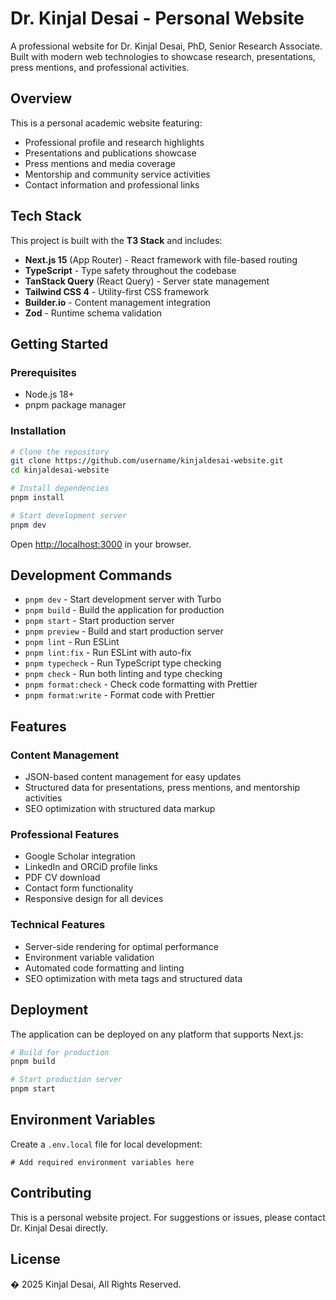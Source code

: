 # Dr. Kinjal Desai - Personal Website

A professional website for Dr. Kinjal Desai, PhD, Senior Research Associate. Built with modern web technologies to showcase research, presentations, press mentions, and professional activities.

## Overview

This is a personal academic website featuring:
- Professional profile and research highlights
- Presentations and publications showcase
- Press mentions and media coverage
- Mentorship and community service activities
- Contact information and professional links

## Tech Stack

This project is built with the **T3 Stack** and includes:

- **Next.js 15** (App Router) - React framework with file-based routing
- **TypeScript** - Type safety throughout the codebase
- **TanStack Query** (React Query) - Server state management
- **Tailwind CSS 4** - Utility-first CSS framework
- **Builder.io** - Content management integration
- **Zod** - Runtime schema validation

## Getting Started

### Prerequisites

- Node.js 18+ 
- pnpm package manager

### Installation

```bash
# Clone the repository
git clone https://github.com/username/kinjaldesai-website.git
cd kinjaldesai-website

# Install dependencies
pnpm install

# Start development server
pnpm dev
```

Open [http://localhost:3000](http://localhost:3000) in your browser.

## Development Commands

- `pnpm dev` - Start development server with Turbo
- `pnpm build` - Build the application for production 
- `pnpm start` - Start production server
- `pnpm preview` - Build and start production server
- `pnpm lint` - Run ESLint
- `pnpm lint:fix` - Run ESLint with auto-fix
- `pnpm typecheck` - Run TypeScript type checking
- `pnpm check` - Run both linting and type checking
- `pnpm format:check` - Check code formatting with Prettier
- `pnpm format:write` - Format code with Prettier

## Features

### Content Management
- JSON-based content management for easy updates
- Structured data for presentations, press mentions, and mentorship activities
- SEO optimization with structured data markup

### Professional Features
- Google Scholar integration
- LinkedIn and ORCiD profile links
- PDF CV download
- Contact form functionality
- Responsive design for all devices

### Technical Features
- Server-side rendering for optimal performance
- Environment variable validation
- Automated code formatting and linting
- SEO optimization with meta tags and structured data

## Deployment

The application can be deployed on any platform that supports Next.js:

```bash
# Build for production
pnpm build

# Start production server
pnpm start
```

## Environment Variables

Create a `.env.local` file for local development:

```env
# Add required environment variables here
```

## Contributing

This is a personal website project. For suggestions or issues, please contact Dr. Kinjal Desai directly.

## License

� 2025 Kinjal Desai, All Rights Reserved.